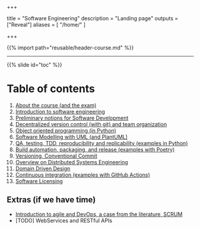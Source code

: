  +++

title = "Software Engineering"
description = "Landing page"
outputs = ["Reveal"]
aliases = [
    "/home/"
]

+++

{{% import path="reusable/header-course.md" %}}

---

{{% slide id="toc" %}}

# Table of contents

1. [About the course (and the exam)](about)
0. [Introduction to software engineering](se-intro)
0. [Preliminary notions for Software Development](preliminaries)
0. [Decentralized version control (with git) and team organization](dvcs-basics)
0. [Object oriented programming (in Python)](oop)
0. [Software Modelling with UML (and PlantUML)](modelling)
0. [QA, testing, TDD, reproducibility and replicability (examples in Python)](qa-tdd)
0. [Build automation, packaging, and release (examples with Poetry)](build)
0. [Versioning, Conventional Commit](versioning)
0. [Overview on Distributed Systems Engineering](ds)
0. [Domain Driven Design](ddd)
0. [Continuous integration (examples with GitHub Actions)](ci)
0. [Software Licensing](licensing)

## Extras (if we have time)

- [Introduction to agile and DevOps, a case from the literature, SCRUM](devops-intro)
- [TODO] WebServices and RESTful APIs
